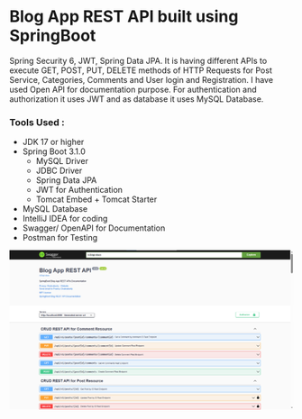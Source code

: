 # Blog App REST API built using SpringBoot

Spring Security 6, JWT, Spring Data JPA. It is having different APIs to execute GET, POST, PUT, DELETE methods of HTTP Requests for Post Service, Categories, Comments and User login and Registration. I have used Open API for documentation purpose. For authentication and authorization it uses JWT and as database it uses MySQL Database.


### Tools Used :

- JDK 17 or higher
- Spring Boot 3.1.0
  - MySQL Driver
  - JDBC Driver
  - Spring Data JPA
  - JWT for Authentication
  - Tomcat Embed + Tomcat Starter
- MySQL Database
- IntelliJ IDEA for coding
- Swagger/ OpenAPI for Documentation
- Postman for Testing

![image](https://github.com/developersview/blog-app-rest-api/blob/master/images/ss.png)
